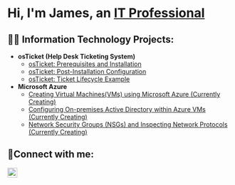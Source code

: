 <h1>Hi, I'm James, an <a href="https://www.linkedin.com/in/jamesangelsantiagopeters">IT Professional</a></h1>

<h2>👨‍💻 Information Technology Projects:</h2>

- <b>osTicket (Help Desk Ticketing System)</b>
  - [osTicket: Prerequisites and Installation](https://github.com/JPeters775/osticket-prereqs)
  - [osTicket: Post-Installation Configuration](https://github.com/JPeters775/osticket-postconfig)
  - [osTicket: Ticket Lifecycle Example](https://github.com/JPeters775/ticket-lifecycle)
- <b>Microsoft Azure</b>
  - [Creating Virtual Machines(VMs) using Microsoft Azure (Currently Creating)](https://github.com/JPeters775/virtual-machine)
  - [Configuring On-premises Active Directory within Azure VMs (Currently Creating)](https://github.com/JPeters775/config-ad)
  - [Network Security Groups (NSGs) and Inspecting Network Protocols (Currently Creating)](https://github.com/JPeters775/azure-network-protocols)

<h2>🤳Connect with me:</h2>

[<img align="left" alt="James | LinkedIn" width="22px" src="https://cdn.jsdelivr.net/npm/simple-icons@v3/icons/linkedin.svg" />][linkedin]

[linkedin]: https://www.linkedin.com/in/jamesangelsantiagopeters
